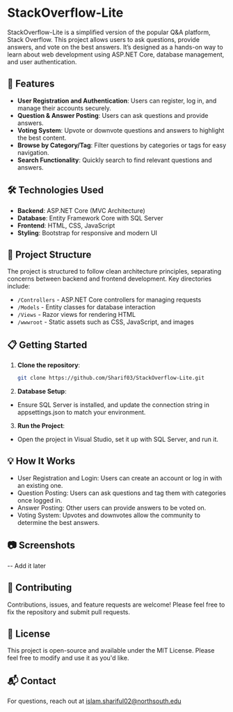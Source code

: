 # StackOverflow-Lite

StackOverflow-Lite is a simplified version of the popular Q&A platform, Stack Overflow. This project allows users to ask questions, provide answers, and vote on the best answers. It’s designed as a hands-on way to learn about web development using ASP.NET Core, database management, and user authentication.

## 🚀 Features

- **User Registration and Authentication**: Users can register, log in, and manage their accounts securely.
- **Question & Answer Posting**: Users can ask questions and provide answers.
- **Voting System**: Upvote or downvote questions and answers to highlight the best content.
- **Browse by Category/Tag**: Filter questions by categories or tags for easy navigation.
- **Search Functionality**: Quickly search to find relevant questions and answers.

## 🛠️ Technologies Used

- **Backend**: ASP.NET Core (MVC Architecture)
- **Database**: Entity Framework Core with SQL Server
- **Frontend**: HTML, CSS, JavaScript
- **Styling**: Bootstrap for responsive and modern UI

## 📂 Project Structure

The project is structured to follow clean architecture principles, separating concerns between backend and frontend development. Key directories include:

- `/Controllers` - ASP.NET Core controllers for managing requests
- `/Models` - Entity classes for database interaction
- `/Views` - Razor views for rendering HTML
- `/wwwroot` - Static assets such as CSS, JavaScript, and images

## 📋 Getting Started

1. **Clone the repository**:  
   ```bash
   git clone https://github.com/Sharif03/StackOverflow-Lite.git

2. **Database Setup**:
  - Ensure SQL Server is installed, and update the connection string in appsettings.json to match your environment.

3. **Run the Project**:
  - Open the project in Visual Studio, set it up with SQL Server, and run it.

## 💡 How It Works
- User Registration and Login: Users can create an account or log in with an existing one.
- Question Posting: Users can ask questions and tag them with categories once logged in.
- Answer Posting: Other users can provide answers to be voted on.
- Voting System: Upvotes and downvotes allow the community to determine the best answers.

## 📷 Screenshots
-- Add it later


## 🤝 Contributing
Contributions, issues, and feature requests are welcome! Please feel free to fix the repository and submit pull requests.

## 📜 License
This project is open-source and available under the MIT License. Please feel free to modify and use it as you'd like.

## 📬 Contact
For questions, reach out at islam.shariful02@northsouth.edu


